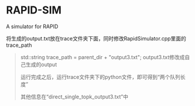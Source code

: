 # RAPID-SIM
 A simulator for RAPID

将生成的output.txt放在trace文件夹下面，同时修改RapidSimulator.cpp里面的trace_path
> std::string trace_path = parent_dir + "output3.txt"; output3.txt修改成自己生成的output
> 
> 运行完成之后，运行trace文件夹下的python文件，即可得到“两个队列长度”
> 
> 其他信息在“direct_single_topk_output3.txt”中

